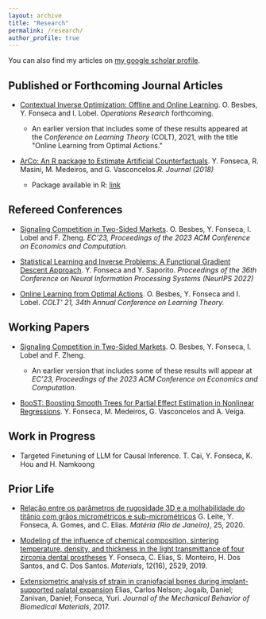 ```yaml
---
layout: archive
title: "Research"
permalink: /research/
author_profile: true
---
```



You can also find my articles on [my google scholar profile](https://scholar.google.com/citations?user=hr1PnUkAAAAJ&hl=en&oi=ao).


## Published or Forthcoming Journal Articles

-  [Contextual Inverse Optimization: Offline and Online Learning](https://arxiv.org/pdf/2106.14015.pdf). O. Besbes, Y. Fonseca and I. Lobel. <em>Operations Research</em> forthcoming.
    - An earlier version that includes some of these results appeared at the <em>Conference on Learning Theory</em> (COLT), 2021, with the title "Online Learning from Optimal Actions."

-  [ArCo: An R package to Estimate Artificial Counterfactuals](https://journal.r-project.org/archive/2018/RJ-2018-016/RJ-2018-016.pdf). Y. Fonseca, R. Masini, M. Medeiros, and G. Vasconcelos.<em>R. Journal (2018)</em>
    -  Package available in R: [link](https://cran.r-project.org/web/packages/ArCo/index.html)

## Refereed Conferences

-  [Signaling Competition in Two-Sided Markets](https://papers.ssrn.com/sol3/papers.cfm?abstract_id=4451693). O. Besbes, Y. Fonseca, I. Lobel and F. Zheng. <em>EC'23, Proceedings of the 2023 ACM Conference on Economics and Computation.</em>

-  [Statistical Learning and Inverse Problems: A Functional Gradient Descent Approach](https://proceedings.neurips.cc/paper_files/paper/2022/file/3e8b1835833ef809059efa74b9df6805-Paper-Conference.pdf). Y. Fonseca and Y. Saporito. <em>Proceedings of the 36th Conference on Neural Information Processing Systems (NeurIPS 2022)</em>
  
-  [Online Learning from Optimal Actions](https://proceedings.mlr.press/v134/besbes21a.html). O. Besbes, Y. Fonseca and I. Lobel. <em>COLT' 21, 34th Annual Conference on Learning Theory.</em> 

## Working Papers

-  [Signaling Competition in Two-Sided Markets](https://papers.ssrn.com/sol3/papers.cfm?abstract_id=4451693). O. Besbes, Y. Fonseca, I. Lobel and F. Zheng.
   - An earlier version that includes some of these results will appear at <em>EC'23, Proceedings of the 2023 ACM Conference on Economics and Computation.</em>

-  [BooST: Boosting Smooth Trees for Partial Effect Estimation in Nonlinear Regressions](https://arxiv.org/pdf/1808.03698.pdf). Y. Fonseca, M. Medeiros, G. Vasconcelos and A. Veiga.

## Work in Progress

- Targeted Finetuning of LLM for Causal Inference.  T. Cai, Y. Fonseca, K. Hou and H. Namkoong
  
## Prior Life

- [Relação entre os parâmetros de rugosidade 3D e a molhabilidade do titânio com grãos micrométricos e
sub-micrométricos](https://www.scielo.br/j/rmat/a/vk5pBrJGBzKvTjky4NqRjgM/?lang=pt) G. Leite, Y. Fonseca, A. Gomes, and C. Elias. <em>Matéria (Rio de Janeiro)</em>, 25, 2020.

- [Modeling of the influence of chemical composition, sintering temperature, density, and thickness in the
light transmittance of four zirconia dental prostheses](https://pubmed.ncbi.nlm.nih.gov/31398941/) Y. Fonseca, C. Elias, S. Monteiro, H. Dos Santos,
and C. Dos Santos. <em>Materials</em>, 12(16), 2529, 2019.

- [Extensiometric analysis of strain in craniofacial bones during implant-supported palatal expansion](https://pubmed.ncbi.nlm.nih.gov/28576607/) Elias,
Carlos Nelson; Jogaib, Daniel; Zanivan, Daniel; Fonseca, Yuri. <em>Journal of the Mechanical Behavior of
Biomedical Materials</em>, 2017.



